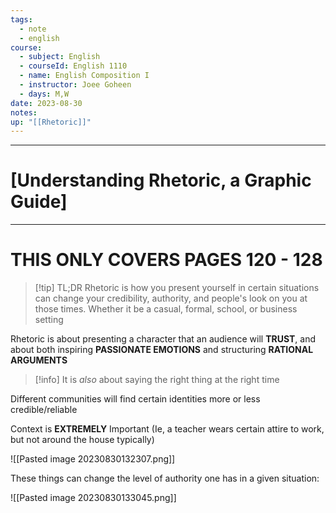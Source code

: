 ```yaml
---
tags:
  - note
  - english
course:
  - subject: English
  - courseId: English 1110
  - name: English Composition I
  - instructor: Joee Goheen
  - days: M,W
date: 2023-08-30
notes: 
up: "[[Rhetoric]]"
---
```


---

# [Understanding Rhetoric, a Graphic Guide]

---

# THIS ONLY COVERS PAGES 120 - 128


> [!tip] TL;DR
Rhetoric is how you present yourself in certain situations can change your credibility, authority, and people's look on you at those times. Whether it be a casual, formal, school, or business setting


Rhetoric is about presenting a character that an audience will **TRUST**, and about both inspiring **PASSIONATE EMOTIONS** and structuring **RATIONAL ARGUMENTS**

>[!info]
>It is *also* about saying the right thing at the right time


Different communities will find certain identities more or less credible/reliable

Context is **EXTREMELY** Important (Ie, a teacher wears certain attire to work, but not around the house typically)

![[Pasted image 20230830132307.png]]


These things can change the level of authority one has in a given situation:

![[Pasted image 20230830133045.png]]